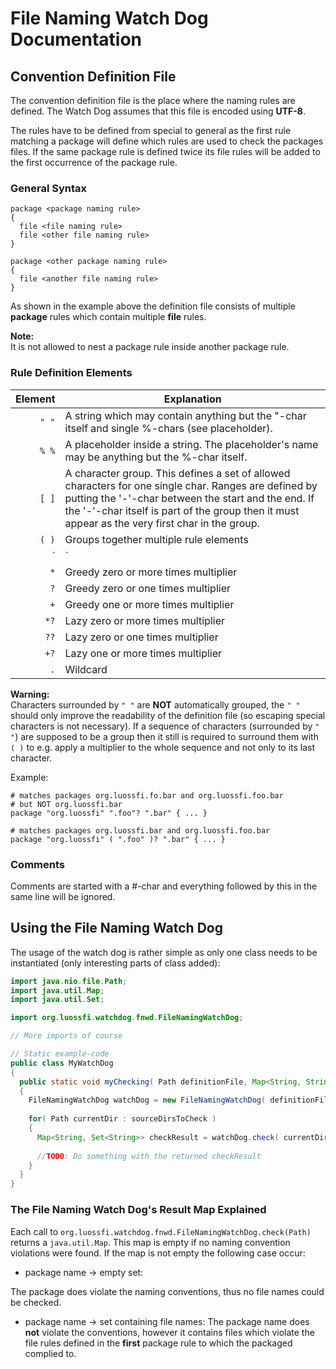 # File Naming Watch Dog Documentation

## Convention Definition File
The convention definition file is the place where the naming rules are defined. The 
Watch Dog assumes that this file is encoded using **UTF-8**.

The rules have to be defined from special to general as the first rule matching
a package will define which rules are used to check the packages files. If the
same package rule is defined twice its file rules will be added to the first
occurrence of the package rule.
### General Syntax
```
package <package naming rule>
{
  file <file naming rule>
  file <other file naming rule>
}

package <other package naming rule>
{
  file <another file naming rule>
}
```
As shown in the example above the definition file consists of multiple **package** rules which
contain multiple **file** rules.

**Note:**   
It is not allowed to nest a package rule inside another package rule.

### Rule Definition Elements

| Element | Explanation |
| -------:| ----------- |
| `" "` | A string which may contain anything but the "-char itself and single %-chars (see placeholder). |
| `% %` | A placeholder inside a string. The placeholder's name may be anything but the %-char itself. |
| `[ ]` | A character group. This defines a set of allowed characters for one single char. Ranges are defined by putting the '-'-char between the start and the end. If the '-'-char itself is part of the group then it must appear as the very first char in the group. |
| `( )` | Groups together multiple rule elements |
| `|` | Separates alternatives from each other. |
| `*` | Greedy zero or more times multiplier |
| `?` | Greedy zero or one times multiplier |
| `+` | Greedy one or more times multiplier |
| `*?` | Lazy zero or more times multiplier |
| `??` | Lazy zero or one times multiplier |
| `+?` | Lazy one or more times multiplier |
| `.` | Wildcard |

**Warning:**   
Characters surrounded by `" "` are **NOT** automatically grouped, the `" "` should only improve the readability
of the definition file (so escaping special characters is not necessary). If a sequence of characters
(surrounded by `" "`) are supposed to be a group then it still is required to surround 
them with `( )` to e.g. apply a multiplier to the whole sequence and not only to its last character.

Example:
```
# matches packages org.luossfi.fo.bar and org.luossfi.foo.bar
# but NOT org.luossfi.bar
package "org.luossfi" ".foo"? ".bar" { ... }

# matches packages org.luossfi.bar and org.luossfi.foo.bar
package "org.luossfi" ( ".foo" )? ".bar" { ... }
```
### Comments
Comments are started with a \#-char and everything followed by this in the same line will be ignored.

## Using the File Naming Watch Dog
The usage of the watch dog is rather simple as only one class needs to be instantiated (only interesting parts of class added):

```java
import java.nio.file.Path;
import java.util.Map;
import java.util.Set;

import org.luossfi.watchdog.fnwd.FileNamingWatchDog;

// More imports of course

// Static example-code
public class MyWatchDog
{
  public static void myChecking( Path definitionFile, Map<String, String> placeholderValues, Path... sourceDirsToCheck )
  {
    FileNamingWatchDog watchDog = new FileNamingWatchDog( definitionFile, placeholderValues );
    
    for( Path currentDir : sourceDirsToCheck )
    {
      Map<String, Set<String>> checkResult = watchDog.check( currentDir );
      
      //TODO: Do something with the returned checkResult
    }
  }
}

```

### The File Naming Watch Dog's Result Map Explained
Each call to `org.luossfi.watchdog.fnwd.FileNamingWatchDog.check(Path)` returns a `java.util.Map`.
This map is empty if no naming convention violations were found. If the map is not empty the following case occur:

* package name -&gt; empty set:

 The package does violate the naming conventions, thus no file names could be checked.
* package name -&gt; set containing file names:
 The package name does **not** violate the conventions, however it contains files which violate the file rules
 defined in the **first** package rule to which the packaged complied to.



